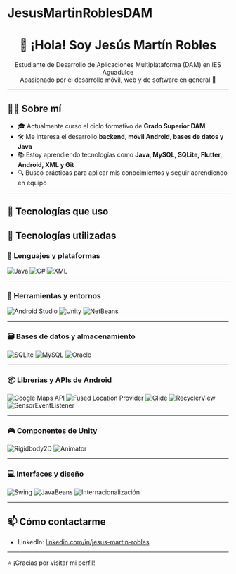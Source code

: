 # JesusMartinRoblesDAM

<h1 align="center">👋 ¡Hola! Soy Jesús Martín Robles</h1>

<p align="center">
  Estudiante de Desarrollo de Aplicaciones Multiplataforma (DAM) en IES Aguadulce<br>
  Apasionado por el desarrollo móvil, web y de software en general 🚀
</p>

---

## 👨‍💻 Sobre mí

- 🎓 Actualmente curso el ciclo formativo de **Grado Superior DAM**
- 🛠️ Me interesa el desarrollo **backend, móvil Android, bases de datos y Java**
- 📚 Estoy aprendiendo tecnologías como **Java, MySQL, SQLite, Flutter, Android, XML y Git**
- 🔍 Busco prácticas para aplicar mis conocimientos y seguir aprendiendo en equipo

---

## 🧰 Tecnologías que uso

## 🚀 Tecnologías utilizadas

### 🧱 Lenguajes y plataformas

![Java](https://img.shields.io/badge/Java-ED8B00?style=for-the-badge&logo=java&logoColor=white)
![C#](https://img.shields.io/badge/C%23-239120?style=for-the-badge&logo=c-sharp&logoColor=white)
![XML](https://img.shields.io/badge/XML-E44D26?style=for-the-badge&logo=xml&logoColor=white)

---

### 🧰 Herramientas y entornos

![Android Studio](https://img.shields.io/badge/Android%20Studio-3DDC84?style=for-the-badge&logo=android-studio&logoColor=white)
![Unity](https://img.shields.io/badge/Unity-000000?style=for-the-badge&logo=unity&logoColor=white)
![NetBeans](https://img.shields.io/badge/NetBeans-1B6AC6?style=for-the-badge&logo=apachenetbeanside&logoColor=white)

---

### 🗃️ Bases de datos y almacenamiento

![SQLite](https://img.shields.io/badge/SQLite-07405E?style=for-the-badge&logo=sqlite&logoColor=white)
![MySQL](https://img.shields.io/badge/MySQL-4479A1?style=for-the-badge&logo=mysql&logoColor=white)
![Oracle](https://img.shields.io/badge/Oracle_DB-F80000?style=for-the-badge&logo=oracle&logoColor=white)

---

### 📦 Librerías y APIs de Android

![Google Maps API](https://img.shields.io/badge/Google%20Maps%20API-4285F4?style=for-the-badge&logo=googlemaps&logoColor=white)
![Fused Location Provider](https://img.shields.io/badge/FusedLocationProvider-34A853?style=for-the-badge&logo=google&logoColor=white)
![Glide](https://img.shields.io/badge/Glide-FF6F00?style=for-the-badge&logo=android&logoColor=white)
![RecyclerView](https://img.shields.io/badge/RecyclerView-3F51B5?style=for-the-badge&logo=android&logoColor=white)
![SensorEventListener](https://img.shields.io/badge/Sensors-6A1B9A?style=for-the-badge&logo=android&logoColor=white)

---

### 🎮 Componentes de Unity

![Rigidbody2D](https://img.shields.io/badge/Rigidbody2D-222?style=for-the-badge&logo=unity&logoColor=white)
![Animator](https://img.shields.io/badge/Animator-000000?style=for-the-badge&logo=unity&logoColor=white)

---

### 💻 Interfaces y diseño

![Swing](https://img.shields.io/badge/Swing-007396?style=for-the-badge&logo=java&logoColor=white)
![JavaBeans](https://img.shields.io/badge/JavaBeans-F57C00?style=for-the-badge&logo=java&logoColor=white)
![Internacionalización](https://img.shields.io/badge/i18n-2196F3?style=for-the-badge&logo=googletranslate&logoColor=white)


---

## 📫 Cómo contactarme

- LinkedIn: [linkedin.com/in/jesus-martin-robles](https://www.linkedin.com/in/jesus-martin-robles)

---

⭐ ¡Gracias por visitar mi perfil!
